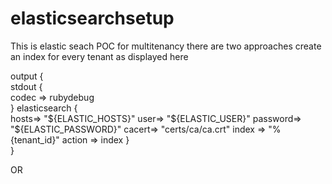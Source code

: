 # elasticsearchsetup
This is elastic seach POC 
for multitenancy there are two approaches
create an index for every tenant as displayed here

output {  
    stdout {  
        codec => rubydebug   
    }
    elasticsearch {  
        hosts=> "${ELASTIC_HOSTS}"
        user=> "${ELASTIC_USER}"
        password=> "${ELASTIC_PASSWORD}"
        cacert=> "certs/ca/ca.crt"
        index       => "%{tenant_id}"
        action      => index
    }  
} 



OR



